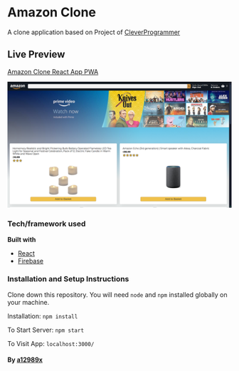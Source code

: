 # Amazon Clone

A clone application based on Project of [CleverProgrammer](https://github.com/CleverProgrammer 'Rafeh Qazi')

## Live Preview

[Amazon Clone React App PWA](https://clone-4c3e1.web.app/ 'Amazone Clone App')

![amazone-clone-react-app](./thumb.png)

### Tech/framework used

<b>Built with</b>

-   [React](https://reactjs.org/)
-   [Firebase](https://firebase.google.com/?hl=en)

### Installation and Setup Instructions

Clone down this repository. You will need `node` and `npm` installed globally on your machine.

Installation: `npm install`

To Start Server: `npm start`

To Visit App: `localhost:3000/`

#### By **[a12989x](https://github.com/a12989x, 'Alexis Guzman')**
